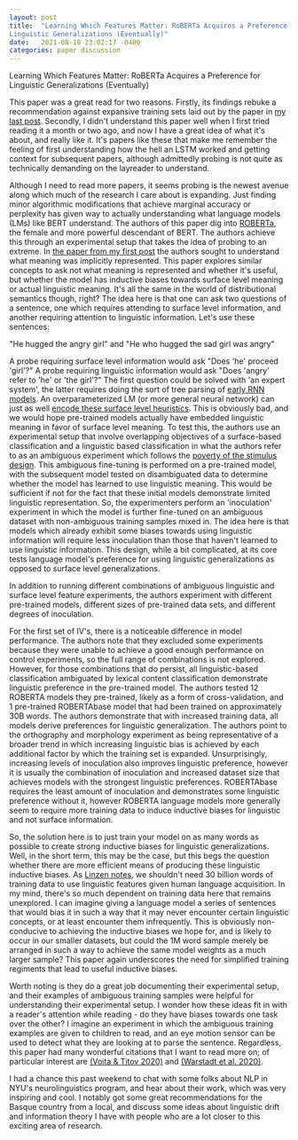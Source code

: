 ```yaml
---
layout: post
title:  "Learning Which Features Matter: RoBERTa Acquires a Preference for
Linguistic Generalizations (Eventually)"
date:   2021-08-10 23:02:17 -0400
categories: paper discussion
---
```


Learning Which Features Matter: RoBERTa Acquires a Preference for
Linguistic Generalizations (Eventually)

This paper was a great read for two reasons. Firstly, its findings rebuke a recommendation against expansive training sets laid out by the paper in [my last post](https://danpechi.github.io/paper/discussion/2021/08/01/human-like-linguistic-generalization.html). Secondly, I didn't understand this paper well when I first tried reading it a month or two ago, and now I have a great idea of what it's about, and really like it.
It's papers like these that make me remember the feeling of first understanding how the hell an LSTM worked and getting context for subsequent papers, although admittedly probing is not quite as technically demanding on the layreader to understand.

Although I need to read more papers, it seems probing is the newest avenue along which much of the research I care about is expanding. Just finding minor algorithmic modifications that achieve marginal accuracy or perplexity has given way to actually understanding what language models (LMs) like BERT understand.
The authors of this paper dig into [ROBERTa](https://arxiv.org/abs/1907.11692), the female and more powerful descendant of BERT. The authors achieve this through an experimental setup that takes the idea of probing to an extreme.
In [the paper from my first post](https://arxiv.org/abs/2106.00737) the authors sought to understand what meaning was implicitly represented. This paper explores similar concepts to ask not what meaning is represented and whether it's useful, but whether the model has inductive biases towards surface level meaning or actual linguistic meaning. It's all the same in the world of distributional semantics though, right?
The idea here is that one can ask two questions of a sentence, one which requires attending to surface level information, and another requiring attention to linguistic information. Let's use these sentences: 

"He hugged the angry girl" and "He who hugged the sad girl was angry"  

A probe requiring surface level information would ask "Does 'he' proceed 'girl'?" A probe requiring linguistic information would ask "Does 'angry' refer to 'he' or 'the girl'?" The first question could be solved with 'an expert system', the latter requires doing the sort of tree parsing of [early RNN models](https://nlp.stanford.edu/pubs/tai-socher-manning-acl2015.pdf).
An overparameterized LM (or more general neural network) can just as well [encode these surface level heuristics](https://arxiv.org/pdf/1711.11561.pdf). This is obviously bad, and we would hope pre-trained models actually have embedded linguistic meaning in favor of surface level meaning.
To test this, the authors use an experimental setup that involve overlapping objectives of a surface-based classification and a linguistic based classification in what the authors refer to as an ambiguous experiment which follows the [poverty of the stimulus design](https://linguistics.ucla.edu/people/wilson/VelarPalCogSciWilson.pdf). This ambiguous fine-tuning is performed on a pre-trained model, with the subsequent model tested on disambiguated data to determine whether the model has learned to use linguistic meaning.
This would be sufficient if not for the fact that these initial models demonstrate limited linguistic representation. So, the experimenters perform an 'inoculation' experiment in which the model is further fine-tuned on an ambiguous dataset with non-ambiguous training samples mixed in. The idea here is that models which already exhibit some biases towards using linguistic information will require less inoculation than those that haven't learned to use linguistic information.
This design, while a bit complicated, at its core tests language model's preference for using linguistic generalizations as opposed to surface level generalizations. 

In addition to running different combinations of ambiguous linguistic and surface level feature experiments, the authors experiment with different pre-trained models, different sizes of pre-trained data sets, and different degrees of inoculation.

For the first set of IV's, there is a noticeable difference in model performance. The authors note that they excluded some experiments because they were unable to achieve a good enough performance on control experiments, so the full range of combinations is not explored. However, for those combinations that do persist, all linguistic-based classification ambiguated by lexical content classification demonstrate linguistic preference in the pre-trained model.
The authors tested 12 ROBERTA models they pre-trained, likely as a form of cross-validation, and 1 pre-trained ROBERTAbase model that had been trained on approximately 30B words. The authors demonstrate that with increased training data, all models derive preferences for linguistic generalization. The authors point to the orthography and morphology experiment as being representative of a broader trend in which increasing linguistic bias is achieved by each additional factor by which the training set is expanded.
Unsurprisingly, increasing levels of inoculation also improves linguistic preference, however it is usually the combination of inoculation and increased dataset size that achieves models with the strongest linguistic preferences. ROBERTAbase requires the least amount of inoculation and demonstrates some linguistic preference without it, however ROBERTA language models more generally seem to require more training data to induce inductive biases for linguistic and not surface information.

So, the solution here is to just train your model on as many words as possible to create strong inductive biases for linguistic generalizations. Well, in the short term, this may be the case, but this begs the question whether there are more efficient means of producing these linguistic inductive biases. As [Linzen notes](https://tallinzen.net/media/papers/linzen_2020_acl.pdf), we shouldn't need 30 billion words of training data to use linguistic features given human language acquisition. In my mind, there's so much dependent on training data here that remains unexplored.
I can imagine giving a language model a series of sentences that would bias it in such a way that it may never encounter certain linguistic concepts, or at least encounter them infrequently. This is obviously non-conducive to achieving the inductive biases we hope for, and is likely to occur in our smaller datasets, but could the 1M word sample merely be arranged in such a way to achieve the same model weights as a much larger sample? This paper again underscores the need for simplified training regiments that lead to useful inductive biases.

Worth noting is they do a great job documenting their experimental setup, and their examples of ambiguous training samples were helpful for understanding their experimental setup. I wonder how these ideas fit in with a reader's attention while reading - do they have biases towards one task over the other? I imagine an experiment in which the ambiguous training examples are given to children to read, and an eye motion sensor can be used to detect what they are looking at to parse the sentence. Regardless, this paper had many wonderful citations that I want to read more on;
of particular interest are [(Voita & Titov 2020)](https://arxiv.org/pdf/2003.12298.pdf) and [(Warstadt et al. 2020)](https://arxiv.org/pdf/2007.06761.pdf).

I had a chance this past weekend to chat with some folks about NLP in NYU's neurolinguistics program, and hear about their work, which was very inspiring and cool. I notably got some great recommendations for the Basque country from a local, and discuss some ideas about linguistic drift and information theory I have with people who are a lot closer to this exciting area of research. 